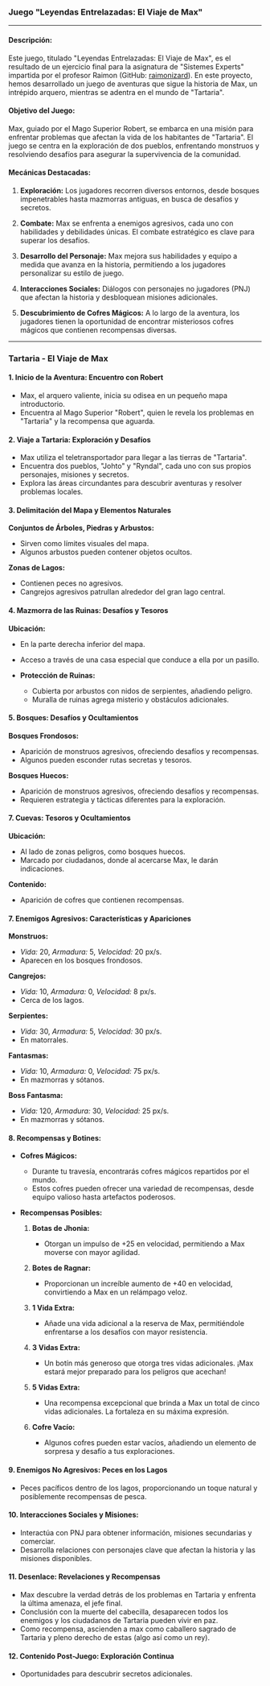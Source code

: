 ### **Juego "Leyendas Entrelazadas: El Viaje de Max"**

---

#### **Descripción:**

Este juego, titulado "Leyendas Entrelazadas: El Viaje de Max", es el resultado de un ejercicio final para la asignatura de "Sistemes Experts" impartida por el profesor Raimon (GitHub: [raimonizard](https://github.com/raimonizard)). En este proyecto, hemos desarrollado un juego de aventuras que sigue la historia de Max, un intrépido arquero, mientras se adentra en el mundo de "Tartaria".

#### **Objetivo del Juego:**

Max, guiado por el Mago Superior Robert, se embarca en una misión para enfrentar problemas que afectan la vida de los habitantes de "Tartaria". El juego se centra en la exploración de dos pueblos, enfrentando monstruos y resolviendo desafíos para asegurar la supervivencia de la comunidad.

#### **Mecánicas Destacadas:**

1. **Exploración:** Los jugadores recorren diversos entornos, desde bosques impenetrables hasta mazmorras antiguas, en busca de desafíos y secretos.

2. **Combate:** Max se enfrenta a enemigos agresivos, cada uno con habilidades y debilidades únicas. El combate estratégico es clave para superar los desafíos.

3. **Desarrollo del Personaje:** Max mejora sus habilidades y equipo a medida que avanza en la historia, permitiendo a los jugadores personalizar su estilo de juego.

4. **Interacciones Sociales:** Diálogos con personajes no jugadores (PNJ) que afectan la historia y desbloquean misiones adicionales.

5. **Descubrimiento de Cofres Mágicos:** A lo largo de la aventura, los jugadores tienen la oportunidad de encontrar misteriosos cofres mágicos que contienen recompensas diversas.


---


### Tartaria - El Viaje de Max

#### 1. **Inicio de la Aventura: Encuentro con Robert**

- Max, el arquero valiente, inicia su odisea en un pequeño mapa introductorio.
- Encuentra al Mago Superior "Robert", quien le revela los problemas en "Tartaria" y la recompensa que aguarda.

#### 2. **Viaje a Tartaria: Exploración y Desafíos**

- Max utiliza el teletransportador para llegar a las tierras de "Tartaria".
- Encuentra dos pueblos, "Johto" y "Ryndal", cada uno con sus propios personajes, misiones y secretos.
- Explora las áreas circundantes para descubrir aventuras y resolver problemas locales.

#### 3. **Delimitación del Mapa y Elementos Naturales**

**Conjuntos de Árboles, Piedras y Arbustos:**
  - Sirven como límites visuales del mapa.
  - Algunos arbustos pueden contener objetos ocultos.

**Zonas de Lagos:**
  - Contienen peces no agresivos.
  - Cangrejos agresivos patrullan alrededor del gran lago central.

#### 4. **Mazmorra de las Ruinas: Desafíos y Tesoros**

**Ubicación:**
  - En la parte derecha inferior del mapa.
  - Acceso a través de una casa especial que conduce a ella por un pasillo.

- **Protección de Ruinas:**
  - Cubierta por arbustos con nidos de serpientes, añadiendo peligro.
  - Muralla de ruinas agrega misterio y obstáculos adicionales.

#### 5. **Bosques: Desafíos y Ocultamientos**

**Bosques Frondosos:**
  - Aparición de monstruos agresivos, ofreciendo desafíos y recompensas.
  - Algunos pueden esconder rutas secretas y tesoros.

**Bosques Huecos:**
  - Aparición de monstruos agresivos, ofreciendo desafíos y recompensas.
  - Requieren estrategia y tácticas diferentes para la exploración.

#### 7. **Cuevas: Tesoros y Ocultamientos**

**Ubicación:**
  - Al lado de zonas peligros, como bosques huecos.
  - Marcado por ciudadanos, donde al acercarse Max, le darán indicaciones.

**Contenido:**
  - Aparición de cofres que contienen recompensas.

#### 7. **Enemigos Agresivos: Características y Apariciones**

**Monstruos:**
  - *Vida:* 20, *Armadura:* 5, *Velocidad:* 20 px/s.
  - Aparecen en los bosques frondosos.

**Cangrejos:**
  - *Vida:* 10, *Armadura:* 0, *Velocidad:* 8 px/s.
  - Cerca de los lagos.

**Serpientes:**
  - *Vida:* 30, *Armadura:* 5, *Velocidad:* 30 px/s.
  - En matorrales.

**Fantasmas:**
  - *Vida:* 10, *Armadura:* 0, *Velocidad:* 75 px/s.
  - En mazmorras y sótanos.

**Boss Fantasma:**
  - *Vida:* 120, *Armadura:* 30, *Velocidad:* 25 px/s.
  - En mazmorras y sótanos.

#### **8. Recompensas y Botines:**

- **Cofres Mágicos:**
  - Durante tu travesía, encontrarás cofres mágicos repartidos por el mundo.
  - Estos cofres pueden ofrecer una variedad de recompensas, desde equipo valioso hasta artefactos poderosos.

- **Recompensas Posibles:**
  1. **Botas de Jhonia:**
     - Otorgan un impulso de +25 en velocidad, permitiendo a Max moverse con mayor agilidad.
  
  2. **Botes de Ragnar:**
     - Proporcionan un increíble aumento de +40 en velocidad, convirtiendo a Max en un relámpago veloz.

  3. **1 Vida Extra:**
     - Añade una vida adicional a la reserva de Max, permitiéndole enfrentarse a los desafíos con mayor resistencia.

  4. **3 Vidas Extra:**
     - Un botín más generoso que otorga tres vidas adicionales. ¡Max estará mejor preparado para los peligros que acechan!

  5. **5 Vidas Extra:**
     - Una recompensa excepcional que brinda a Max un total de cinco vidas adicionales. La fortaleza en su máxima expresión.

  6. **Cofre Vacío:**
     - Algunos cofres pueden estar vacíos, añadiendo un elemento de sorpresa y desafío a tus exploraciones.

#### 9. **Enemigos No Agresivos: Peces en los Lagos**

- Peces pacíficos dentro de los lagos, proporcionando un toque natural y posiblemente recompensas de pesca.

#### 10. **Interacciones Sociales y Misiones:**

- Interactúa con PNJ para obtener información, misiones secundarias y comerciar.
- Desarrolla relaciones con personajes clave que afectan la historia y las misiones disponibles.

#### 11. **Desenlace: Revelaciones y Recompensas**

- Max descubre la verdad detrás de los problemas en Tartaria y enfrenta la última amenaza, el jefe final.
- Conclusión con la muerte del cabecilla, desaparecen todos los enemigos y los ciudadanos de Tartaria pueden vivir en paz.
- Como recompensa, ascienden a max como caballero sagrado de Tartaria y pleno derecho de estas (algo así como un rey).

#### 12. **Contenido Post-Juego: Exploración Continua**

- Oportunidades para descubrir secretos adicionales.
